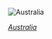 
![Australia](https://www.gstatic.com/prettyearth/assets/full/1003.jpg)

*[Australia](https://www.google.com/maps/@-10.040181,143.560709,12z/data=!3m1!1e3)*
